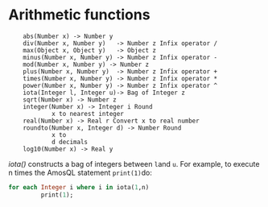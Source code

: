 # Arithmetic functions

```
    abs(Number x) -> Number y
    div(Number x, Number y)   -> Number z Infix operator /
    max(Object x, Object y)   -> Object z
    minus(Number x, Number y) -> Number z Infix operator - 
    mod(Number x, Number y) -> Number z
    plus(Number x, Number y)  -> Number z Infix operator +
    times(Number x, Number y) -> Number z Infix operator * 
    power(Number x, Number y) -> Number z Infix operator ^
    iota(Integer l, Integer u)-> Bag of Integer z
    sqrt(Number x) -> Number z
    integer(Number x) -> Integer i Round
            x to nearest integer
    real(Number x) -> Real r Convert x to real number
    roundto(Number x, Integer d) -> Number Round
            x to
            d decimals
    log10(Number x) -> Real y
```



*iota()* constructs a bag of integers between `l`and `u`. For example, to execute n times the AmosQL statement `print(1)`do: 

```sql
for each Integer i where i in iota(1,n) 
         print(1);
```
